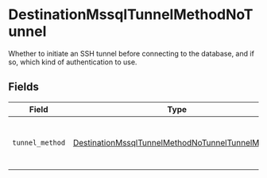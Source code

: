 # DestinationMssqlTunnelMethodNoTunnel

Whether to initiate an SSH tunnel before connecting to the database, and if so, which kind of authentication to use.


## Fields

| Field                                                                                                                       | Type                                                                                                                        | Required                                                                                                                    | Description                                                                                                                 |
| --------------------------------------------------------------------------------------------------------------------------- | --------------------------------------------------------------------------------------------------------------------------- | --------------------------------------------------------------------------------------------------------------------------- | --------------------------------------------------------------------------------------------------------------------------- |
| `tunnel_method`                                                                                                             | [DestinationMssqlTunnelMethodNoTunnelTunnelMethod](../../models/shared/destinationmssqltunnelmethodnotunneltunnelmethod.md) | :heavy_check_mark:                                                                                                          | No ssh tunnel needed to connect to database                                                                                 |